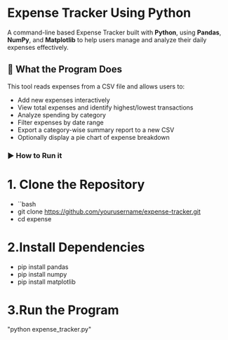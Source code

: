 # Expense Tracker Using Python
A command-line based Expense Tracker built with **Python**, using **Pandas**, **NumPy**, and **Matplotlib** to help users manage and analyze their daily expenses effectively.

## 📌 What the Program Does

This tool reads expenses from a CSV file and allows users to:

- Add new expenses interactively
- View total expenses and identify highest/lowest transactions
- Analyze spending by category
- Filter expenses by date range
- Export a category-wise summary report to a new CSV
- Optionally display a pie chart of expense breakdown

### ▶️ How to Run it

# 1.  Clone the Repository
- ``bash
- git clone https://github.com/yourusername/expense-tracker.git
- cd expense

# 2.Install Dependencies
* pip install pandas 
* pip install numpy 
* pip install matplotlib

# 3.Run the Program
"python expense_tracker.py"

